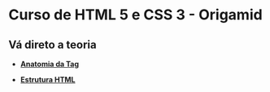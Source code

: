 # Curso de HTML 5 e CSS 3 - Origamid

## Vá direto a teoria

 * **[Anatomia da Tag](https://github.com/FabioMonsores/html-css-origamid/blob/main/html-css-basico/Teoria/tag.md)**

* **[Estrutura HTML](https://github.com/FabioMonsores/html-css-origamid/blob/main/html-css-basico/estrutura-html.md)**
